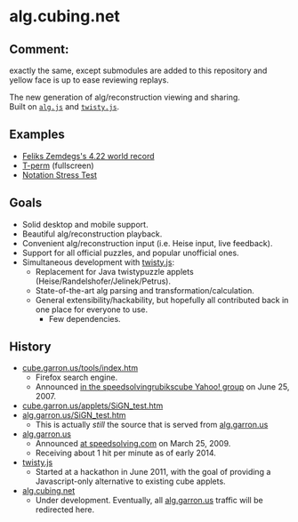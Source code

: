 # alg.cubing.net
## Comment:

exactly the same, except submodules are added to this repository and yellow face is up to ease reviewing replays.



The new generation of alg/reconstruction viewing and sharing.  
Built on [`alg.js`](https://github.com/cubing/alg.js) and [`twisty.js`](https://github.com/cubing/twisty.js).

## Examples

- [Feliks Zemdegs's 4.22 world record](https://alg.cubing.net/?alg=F-_R-_D-_R_%2F%2F_pseudo_cross_%0Ay_R_U-_R-_u-_%2F%2F_Xcross_%0AU-_R_U_R-_%2F%2F_2nd_pair_%0Ay-_L-_U2_L_U-_L-_U_L_%2F%2F_3rd_pair_%0Ad_(U_R-_U-_R)2_%2F%2F_4th_pair_%0AU-_R_U2-_R-_R-_F_R_F-_R_U2-_R-_%2F%2F_OLL(CP)_&setup=R2_L-_F2_D2_F-_D_L2_B-_D_L_U_B2_U_B2_D2_L2_D-_F2_D&type=reconstruction&title=Feliks%27%20Zemdegs,%204.22%20WR)
- [T-perm](https://alg.cubing.net/?title=T-Perm&alg=R_U_R-_U-_R-_F_R2_U-_R-_U-_R_U_R-_F-&stage=PLL&type=alg&view=fullscreen) (fullscreen)
- [Notation Stress Test](https://alg.cubing.net/?alg=RLUDBF_%2F%2F_Single_moves,_no_space.%0AB-_F-_D-_U-_L-_R-_%2F%2F_Inverses.%0AR_L2_R3_L2-_R5_L8-_R7_%2F%2F_Move_amount%0AU_._U_._U_._U_%2F%2F_Pauses.%0AM-_E2_S2_M_S2_E2_%2F%2F_Slice_turns.%0AM2-_U-_M2-_U2-_M2-_U-_M2-_%2F%2F_H-perm.%0Ax_y_z_%2F%2F_Rotations.%0AR2_L2_R2-_L2-_%2F%2F_Half_turns.%0ARw_r-_%2F%2F_Wide_turns.%0A4Rw_x_L-_%2F%2F_Very_wide_turns%0A2%26%2345%3B3Lw_3%26%2345%3B4r__%2F%2F_Wide_block_turns&ini=M2_U_M2_U2_M2_U_M2&name=twisty.js_Stress_Test&cube=5x5x5&setup=M2_U_M2_U2_M2_U_M2&puzzle=5x5x5&title=Stress%20Test)

## Goals

- Solid desktop and mobile support.
- Beautiful alg/reconstruction playback.
- Convenient alg/reconstruction input (i.e. Heise input, live feedback).
- Support for all official puzzles, and popular unofficial ones.
- Simultaneous development with [twisty.js](https://github.com/cubing/twisty.js):
  - Replacement for Java twistypuzzle applets (Heise/Randelshofer/Jelinek/Petrus).
  - State-of-the-art alg parsing and transformation/calculation.
  - General extensibility/hackability, but hopefully all contributed back in one place for everyone to use.
    - Few dependencies.

## History

- [cube.garron.us/tools/index.htm](http://cube.garron.us/tools/index.htm)
  - Firefox search engine.
  - Announced [in the speedsolvingrubikscube Yahoo! group](https://groups.yahoo.com/neo/groups/speedsolvingrubikscube/conversations/topics/36618) on June 25, 2007.
- [cube.garron.us/applets/SiGN_test.htm](http://cube.garron.us/applets/SiGN_test.htm)
- [alg.garron.us/SiGN_test.htm](http://alg.garron.us/SiGN_test.htm)
  - This is actually *still* the source that is served from [alg.garron.us](http://alg.garron.us/)
- [alg.garron.us](http://alg.garron.us/)
  - Announced [at speedsolving.com](http://www.speedsolving.com/forum/showthread.php?10719-alg-garron-us) on March 25, 2009.
  - Receiving about 1 hit per minute as of early 2014.
- [twisty.js](https://github.com/cubing/twisty.js)
  - Started at a hackathon in June 2011, with the goal of providing a Javascript-only alternative to existing cube applets.
- [alg.cubing.net](http://alg.cubing.net/)
  - Under development. Eventually, all [alg.garron.us](http://alg.garron.us/)  traffic will be redirected here.
